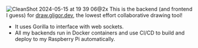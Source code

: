 ![CleanShot 2024-05-15 at 19 39 06@2x](https://github.com/Pammota/gligor-draw/assets/29468045/9bb64af1-8308-48b4-9093-93dc80547a1e)
This is the backend (and frontend I guess) for [draw.gligor.dev](draw.gligor.dev), the lowest effort collaborative drawing tool!

- It uses Gorilla to interface with web sockets.
- All my backends run in Docker containers and use CI/CD to build and deploy to my Raspberry Pi automatically.



